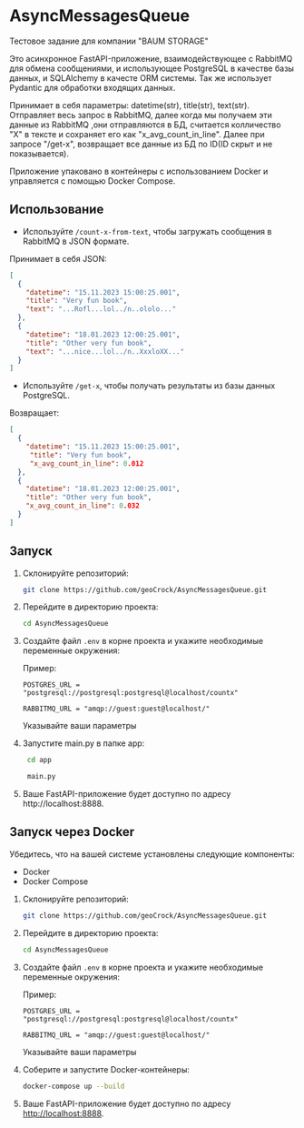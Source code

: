 # AsyncMessagesQueue
Тестовое задание для компании "BAUM STORAGE"

Это асинхронное FastAPI-приложение, взаимодействующее с RabbitMQ для обмена сообщениями, и использующее PostgreSQL в качестве базы данных, и SQLAlchemy в качесте ORM системы.
Так же использует Pydantic для обработки входящих данных.

Принимает в себя параметры: datetime(str), title(str), text(str). Отправляет весь запрос в RabbitMQ, далее когда мы получаем эти данные из RabbitMQ ,они отправляются в БД, считается колличество "X" в тексте и сохраняет его как "x_avg_count_in_line". Далее при запросе "/get-x", возвращает все данные из БД по ID(ID скрыт и не показывается).   

Приложение упаковано в контейнеры с использованием Docker и управляется с помощью Docker Compose.

## Использование
- Используйте `/count-x-from-text`, чтобы загружать сообщения в RabbitMQ в JSON формате.

Принимает в себя JSON:

```json
[
  {
    "datetime": "15.11.2023 15:00:25.001",
    "title": "Very fun book",
    "text": "...Rofl...lol../n..ololo..."
  },
  {
    "datetime": "18.01.2023 12:00:25.001",
    "title": "Other very fun book",
    "text": "...nice...lol../n..XxxloXX..."
  }
]
```

- Используйте `/get-x`, чтобы получать результаты из базы данных PostgreSQL.
  
Возвращает:

```json
[
  {
    "datetime": "15.11.2023 15:00:25.001",
     "title": "Very fun book",
     "x_avg_count_in_line": 0.012
  },
  {
    "datetime": "18.01.2023 12:00:25.001",
    "title": "Other very fun book",
    "x_avg_count_in_line": 0.032
  }
]
```

## Запуск

1. Склонируйте репозиторий:

    ```bash
    git clone https://github.com/geoCrock/AsyncMessagesQueue.git
    ```

2. Перейдите в директорию проекта:

    ```bash
    cd AsyncMessagesQueue
    ```

3. Создайте файл `.env` в корне проекта и укажите необходимые переменные окружения:

   Пример:
    ```env
    POSTGRES_URL = "postgresql://postgresql:postgresql@localhost/countx"
    
    RABBITMQ_URL = "amqp://guest:guest@localhost/"
    ```

   Указывайте ваши параметры
   
5. Запустите main.py в папке app:
   ```bash
    cd app
    ```

   ```bash
    main.py
    ```
   
6. Ваше FastAPI-приложение будет доступно по адресу http://localhost:8888.



## Запуск через Docker 

Убедитесь, что на вашей системе установлены следующие компоненты:

- Docker
- Docker Compose

1. Склонируйте репозиторий:

    ```bash
    git clone https://github.com/geoCrock/AsyncMessagesQueue.git
    ```

2. Перейдите в директорию проекта:

    ```bash
    cd AsyncMessagesQueue
    ```

3. Создайте файл `.env` в корне проекта и укажите необходимые переменные окружения:


   Пример:
    ```env
    POSTGRES_URL = "postgresql://postgresql:postgresql@localhost/countx"
    
    RABBITMQ_URL = "amqp://guest:guest@localhost/"
    ```

   Указывайте ваши параметры

5. Соберите и запустите Docker-контейнеры:

    ```bash
    docker-compose up --build
    ```

6. Ваше FastAPI-приложение будет доступно по адресу [http://localhost:8888](http://localhost:8888).

